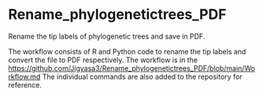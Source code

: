 # Rename_phylogenetictrees_PDF
Rename the tip labels of phylogenetic trees and save in PDF. 

The workflow consists of R and Python code to rename the tip labels and convert the file to PDF respectively.
The workflow is in the https://github.com/Jigyasa3/Rename_phylogenetictrees_PDF/blob/main/Workflow.md
The individual commands are also added to the repository for reference.
